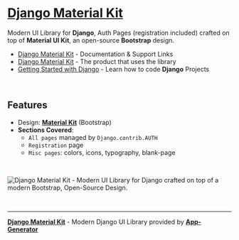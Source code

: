 # [Django Material Kit](https://app-generator.dev/docs/products/django-libs/theme-material-kit.html)

Modern UI Library for **Django**, Auth Pages (registration included) crafted on top of **Material UI Kit**, an open-source **Bootstrap** design.

- [Django Material Kit](https://app-generator.dev/docs/products/django-libs/theme-material-kit.html) - Documentation & Support Links
- [Django Material Kit](https://app-generator.dev/product/material-kit/django/) - The product that uses the library
- [Getting Started with Django](https://app-generator.dev/docs/technologies/django/index.html) - Learn how to code **Django** Projects

<br />

## **Features**

- Design: **[Material Kit](https://app-generator.dev/docs/templates/bootstrap/material-kit.html)** (Bootstrap)
- **Sections Covered**: 
  - `All pages` managed by `Django.contrib.AUTH`
  - `Registration` page
  - `Misc pages`: colors, icons, typography, blank-page 
  
<br />

![Django Material Kit - Modern UI Library for Django crafted on top of a modern Bootstrap, Open-Source Design.](https://github.com/user-attachments/assets/96b55233-cae7-4000-af56-4acb645b5ea1)

<br />

---
**[Django Material Kit](https://app-generator.dev/docs/products/django-libs/theme-material-kit.html)** - Modern Django UI Library provided by **[App-Generator](https://app-generator.dev)**
